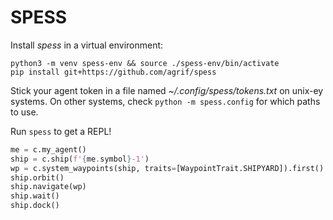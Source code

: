 SPESS
=====

Install *spess* in a virtual environment:

```
python3 -m venv spess-env && source ./spess-env/bin/activate
pip install git+https://github.com/agrif/spess
```

Stick your agent token in a file named *~/.config/spess/tokens.txt* on
unix-ey systems. On other systems, check `python -m spess.config` for
which paths to use.

Run `spess` to get a REPL!

```py
me = c.my_agent()
ship = c.ship(f'{me.symbol}-1')
wp = c.system_waypoints(ship, traits=[WaypointTrait.SHIPYARD]).first()
ship.orbit()
ship.navigate(wp)
ship.wait()
ship.dock()
```
